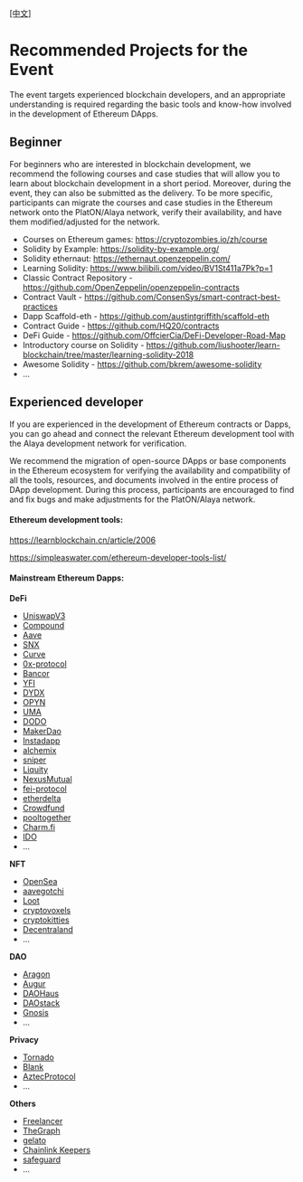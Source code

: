 [[中文]](https://github.com/AlayaNetwork/Developer-Events/blob/main/Recommended%20Projects%20for%20the%20Event-CN.md)

# Recommended Projects for the Event

The event targets experienced blockchain developers, and an appropriate understanding is required regarding the basic tools and know-how involved in the development of Ethereum DApps.



## Beginner

For beginners who are interested in blockchain development, we recommend the following courses and case studies that will allow you to learn about blockchain development in a short period. Moreover, during the event, they can also be submitted as the delivery. To be more specific, participants can migrate the courses and case studies in the Ethereum network onto the PlatON/Alaya network, verify their availability, and have them modified/adjusted for the network.

-  Courses on Ethereum games: https://cryptozombies.io/zh/course
-  Solidity by Example: https://solidity-by-example.org/
-  Solidity ethernaut: https://ethernaut.openzeppelin.com/
-  Learning Solidity: https://www.bilibili.com/video/BV1St411a7Pk?p=1
-  Classic Contract Repository - https://github.com/OpenZeppelin/openzeppelin-contracts
-  Contract Vault - https://github.com/ConsenSys/smart-contract-best-practices
-  Dapp Scaffold-eth - https://github.com/austintgriffith/scaffold-eth
-  Contract Guide - https://github.com/HQ20/contracts
-  DeFi Guide - https://github.com/OffcierCia/DeFi-Developer-Road-Map
-  Introductory course on Solidity - https://github.com/liushooter/learn-blockchain/tree/master/learning-solidity-2018  
-  Awesome Solidity - https://github.com/bkrem/awesome-solidity
-  ...



## Experienced developer

If you are experienced in the development of Ethereum contracts or Dapps, you can go ahead and connect the relevant Ethereum development tool with the Alaya development network for verification.

We recommend the migration of open-source DApps or base components in the Ethereum ecosystem for verifying the availability and compatibility of all the tools, resources, and documents involved in the entire process of DApp development. During this process, participants are encouraged to find and fix bugs and make adjustments for the PlatON/Alaya network.



#### Ethereum development tools:

https://learnblockchain.cn/article/2006  

https://simpleaswater.com/ethereum-developer-tools-list/



#### Mainstream Ethereum Dapps:

**DeFi**

- [UniswapV3](https://github.com/rebase-network/Dapp-Learning/blob/main/defi/Uniswap-V3/readme.md)
- [Compound](https://github.com/compound-developers)
- [Aave](https://docs.aave.com/portal/)
- [SNX](https://github.com/Synthetixio) 
- [Curve](https://github.com/curvefi) 
- [0x-protocol](https://github.com/0xProject/0x-protocol-specification/blob/master/v2/v2-specification.md#exchange) 
- [Bancor](https://bancor.network/) 
- [YFI](https://yearn.finance/) 
- [DYDX](https://dydx.exchange/)
- [OPYN](https://v2.opyn.co/)
- [UMA](https://github.com/UMAprotocol)
- [DODO](https://dodoex.github.io/docs/zh/docs/DODO-Economics-102) 
- [MakerDao](https://makerdao.com/en/)
- [Instadapp](https://github.com/Instadapp)
- [alchemix](https://github.com/alchemix-finance/alchemix-protocol) 
- [sniper](https://github.com/Supercycled/cake_sniper.git) 
- [Liquity](https://github.com/liquity)
- [NexusMutual](https://github.com/NexusMutual)
- [fei-protocol](https://github.com/fei-protocol)
- [etherdelta](https://github.com/etherdelta)
- [Crowdfund](https://github.com/OpenZeppelin/openzeppelin-contracts/tree/release-v2.3.0/contracts/crowdsale) 
- [pooltogether](https://github.com/pooltogether)
- [Charm.fi](https://github.com/charmfinance/alpha-vaults-contracts) 
- [IDO](https://github.com/gnosis/ido-contracts)
- ...

**NFT**

- [OpenSea](https://github.com/ProjectOpenSea/opensea-creatures) 
- [aavegotchi](https://aavegotchi.com/)
- [Loot](https://github.com/lootproject)
- [cryptovoxels](https://github.com/cryptovoxels)
- [cryptokitties](https://www.cryptokitties.co/)
- [Decentraland](https://github.com/decentraland)
- ...

**DAO**

- [Aragon](https://aragon.org/)
- [Augur](https://github.com/AugurProject)
- [DAOHaus](https://daohaus.club/)
- [DAOstack](https://github.com/daostack) 
- [Gnosis](https://github.com/gnosis)
- ...

**Privacy**

- [Tornado](https://github.com/tornadocash)
- [Blank](https://github.com/Blank-Wallet/)
- [AztecProtocol](https://github.com/AztecProtocol)
- ...

**Others**

- [Freelancer](https://github.com/jacksonng77/freelancer) 
- [TheGraph](https://github.com/graphprotocol) 
- [gelato](https://github.com/gelatodigital)
- [Chainlink Keepers](https://docs.chain.link/docs/chainlink-keepers/introduction/)
- [safeguard]( https://github.com/withtally/safeguard)
- ...

